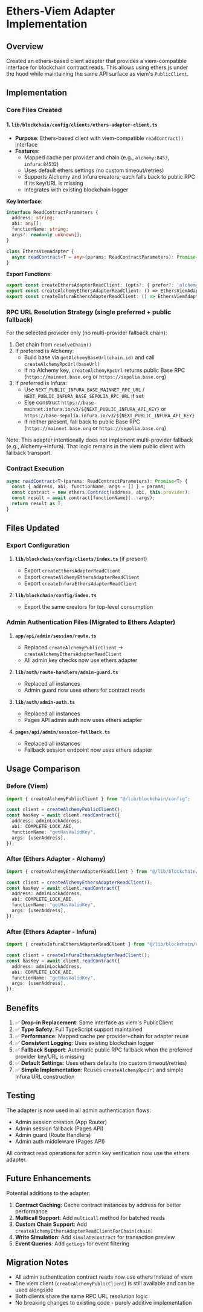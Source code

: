 # Ethers-Viem Adapter Implementation

## Overview
Created an ethers-based client adapter that provides a viem-compatible interface for blockchain contract reads. This allows using ethers.js under the hood while maintaining the same API surface as viem's `PublicClient`.

## Implementation

### Core Files Created

#### 1. `lib/blockchain/config/clients/ethers-adapter-client.ts`
- **Purpose**: Ethers-based client with viem-compatible `readContract()` interface
- **Features**:
  - Mapped cache per provider and chain (e.g., `alchemy:8453`, `infura:84532`)
  - Uses default ethers settings (no custom timeout/retries)
  - Supports Alchemy and Infura creators; each falls back to public RPC if its key/URL is missing
  - Integrates with existing blockchain logger

**Key Interface**:
```typescript
interface ReadContractParameters {
  address: string;
  abi: any[];
  functionName: string;
  args?: readonly unknown[];
}

class EthersViemAdapter {
  async readContract<T = any>(params: ReadContractParameters): Promise<T>
}
```

**Export Functions**:
```typescript
export const createEthersAdapterReadClient: (opts?: { prefer?: 'alchemy' | 'infura' }) => EthersViemAdapter
export const createAlchemyEthersAdapterReadClient: () => EthersViemAdapter
export const createInfuraEthersAdapterReadClient: () => EthersViemAdapter
```

### RPC URL Resolution Strategy (single preferred + public fallback)

For the selected provider only (no multi-provider fallback chain):

1. Get chain from `resolveChain()`
2. If preferred is Alchemy:
   - Build base via `getAlchemyBaseUrl(chain.id)` and call `createAlchemyRpcUrl(baseUrl)`
   - If no Alchemy key, `createAlchemyRpcUrl` returns public Base RPC (`https://mainnet.base.org` or `https://sepolia.base.org`)
3. If preferred is Infura:
   - Use `NEXT_PUBLIC_INFURA_BASE_MAINNET_RPC_URL` / `NEXT_PUBLIC_INFURA_BASE_SEPOLIA_RPC_URL` if set
   - Else construct `https://base-mainnet.infura.io/v3/${NEXT_PUBLIC_INFURA_API_KEY}` or `https://base-sepolia.infura.io/v3/${NEXT_PUBLIC_INFURA_API_KEY}`
   - If neither present, fall back to public Base RPC (`https://mainnet.base.org` or `https://sepolia.base.org`)

Note: This adapter intentionally does not implement multi-provider fallback (e.g., Alchemy→Infura). That logic remains in the viem public client with fallback transport.

### Contract Execution

```typescript
async readContract<T>(params: ReadContractParameters): Promise<T> {
  const { address, abi, functionName, args = [] } = params;
  const contract = new ethers.Contract(address, abi, this.provider);
  const result = await contract[functionName](...args);
  return result as T;
}
```

## Files Updated

### Export Configuration
1. **`lib/blockchain/config/clients/index.ts`** (if present)
   - Export `createEthersAdapterReadClient`
   - Export `createAlchemyEthersAdapterReadClient`
   - Export `createInfuraEthersAdapterReadClient`

2. **`lib/blockchain/config/index.ts`**
   - Export the same creators for top-level consumption

### Admin Authentication Files (Migrated to Ethers Adapter)
1. **`app/api/admin/session/route.ts`**
   - Replaced `createAlchemyPublicClient` → `createAlchemyEthersAdapterReadClient`
   - All admin key checks now use ethers adapter

2. **`lib/auth/route-handlers/admin-guard.ts`**
   - Replaced all instances
   - Admin guard now uses ethers for contract reads

3. **`lib/auth/admin-auth.ts`**
   - Replaced all instances
   - Pages API admin auth now uses ethers adapter

4. **`pages/api/admin/session-fallback.ts`**
   - Replaced all instances
   - Fallback session endpoint now uses ethers adapter

## Usage Comparison

### Before (Viem)
```typescript
import { createAlchemyPublicClient } from "@/lib/blockchain/config";

const client = createAlchemyPublicClient();
const hasKey = await client.readContract({
  address: adminLockAddress,
  abi: COMPLETE_LOCK_ABI,
  functionName: "getHasValidKey",
  args: [userAddress],
});
```

### After (Ethers Adapter - Alchemy)
```typescript
import { createAlchemyEthersAdapterReadClient } from "@/lib/blockchain/config";

const client = createAlchemyEthersAdapterReadClient();
const hasKey = await client.readContract({
  address: adminLockAddress,
  abi: COMPLETE_LOCK_ABI,
  functionName: "getHasValidKey",
  args: [userAddress],
});
```

### After (Ethers Adapter - Infura)
```typescript
import { createInfuraEthersAdapterReadClient } from "@/lib/blockchain/config";

const client = createInfuraEthersAdapterReadClient();
const hasKey = await client.readContract({
  address: adminLockAddress,
  abi: COMPLETE_LOCK_ABI,
  functionName: "getHasValidKey",
  args: [userAddress],
});
```

## Benefits

1. ✅ **Drop-in Replacement**: Same interface as viem's PublicClient
2. ✅ **Type Safety**: Full TypeScript support maintained
3. ✅ **Performance**: Mapped cache per provider+chain for adapter reuse
4. ✅ **Consistent Logging**: Uses existing blockchain logger
5. ✅ **Fallback Support**: Automatic public RPC fallback when the preferred provider key/URL is missing
6. ✅ **Default Settings**: Uses ethers defaults (no custom timeout/retries)
7. ✅ **Simple Implementation**: Reuses `createAlchemyRpcUrl` and simple Infura URL construction

## Testing

The adapter is now used in all admin authentication flows:
- Admin session creation (App Router)
- Admin session fallback (Pages API)
- Admin guard (Route Handlers)
- Admin auth middleware (Pages API)

All contract read operations for admin key verification now use the ethers adapter.

## Future Enhancements

Potential additions to the adapter:
1. **Contract Caching**: Cache contract instances by address for better performance
2. **Multicall Support**: Add `multicall` method for batched reads
3. **Custom Chain Support**: Add `createAlchemyEthersAdapterReadClientForChain(chain)`
4. **Write Simulation**: Add `simulateContract` for transaction preview
5. **Event Queries**: Add `getLogs` for event filtering

## Migration Notes

- All admin authentication contract reads now use ethers instead of viem
- The viem client (`createAlchemyPublicClient`) is still available and can be used alongside
- Both clients share the same RPC URL resolution logic
- No breaking changes to existing code - purely additive implementation
